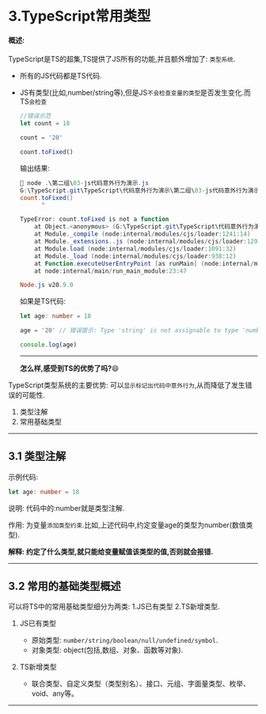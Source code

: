 # 3.TypeScript常用类型

#### 概述:



TypeScript是TS的超集,TS提供了JS所有的功能,并且额外增加了: `类型系统`.

- 所有的JS代码都是TS代码.

- JS有类型(比如,number/string等),但是JS`不会检查变量的类型`是否发生变化.而TS`会检查`

    ```javascript
    //错误示范
    let count = 18
    
    count = '20'
    
    count.toFixed()
    ```

    输出结果:

    ```powershell
     node .\第二组\03-js代码意外行为演示.js
    G:\TypeScript.git\TypeScript\代码意外行为演示\第二组\03-js代码意外行为演示.js:5
    count.toFixed()
          ^
    
    TypeError: count.toFixed is not a function
        at Object.<anonymous> (G:\TypeScript.git\TypeScript\代码意外行为演示\第二组\03-js代码意外行为演示.js:5:7)
        at Module._compile (node:internal/modules/cjs/loader:1241:14)
        at Module._extensions..js (node:internal/modules/cjs/loader:1295:10)
        at Module.load (node:internal/modules/cjs/loader:1091:32)
        at Module._load (node:internal/modules/cjs/loader:938:12)
        at Function.executeUserEntryPoint [as runMain] (node:internal/modules/run_main:83:12)
        at node:internal/main/run_main_module:23:47
    
    Node.js v20.9.0
    ```

    如果是TS代码:

    ```typescript
    let age: number = 18
    
    age = '20' // 错误提示: Type 'string' is not assignable to type 'number'.
    
    console.log(age)
    ```

    <hr />

    __怎么样,感受到TS的优势了吗?__:smile:

TypeScript类型系统的主要优势: 可以`显示标记出代码中意外行为`,从而降低了发生错误的可能性.



1. 类型注解
2. 常用基础类型

<hr />

## 3.1 类型注解

示例代码:

```typescript
let age: number = 18
```

说明: 代码中的:number就是类型注解.

作用: 为变量`添加类型约束`.比如,上述代码中,约定变量age的类型为number(数值类型).

__解释: 约定了什么类型,就只能给变量赋值该类型的值,否则就会报错.__

<hr />

## 3.2 常用的基础类型概述



可以将TS中的常用基础类型细分为两类: 1.JS已有类型  2.TS新增类型.

1. JS已有类型
    - 原始类型: `number/string/boolean/null/undefined/symbol`.
    - 对象类型: object(包括,数组、对象、函数等对象).

2. TS新增类型
    - 联合类型、自定义类型（类型别名）、接口、元组、字面量类型、枚举、void、any等。

<hr />

